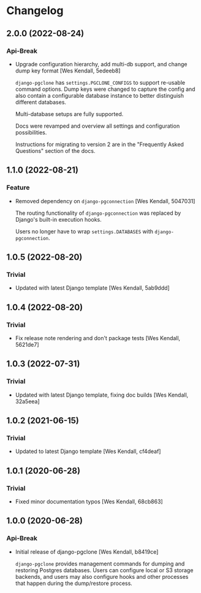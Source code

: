 # Changelog
## 2.0.0 (2022-08-24)
### Api-Break
  - Upgrade configuration hierarchy, add multi-db support, and change dump key format [Wes Kendall, 5edeeb8]

    ``django-pgclone`` has ``settings.PGCLONE_CONFIGS`` to support re-usable command
    options. Dump keys were changed to capture the config and also contain a configurable
    database instance to better distinguish different databases.

    Multi-database setups are fully supported.

    Docs were revamped and overview all settings and configuration possibilities.

    Instructions for migrating to version 2 are in the "Frequently Asked Questions" section of
    the docs.

## 1.1.0 (2022-08-21)
### Feature
  - Removed dependency on ``django-pgconnection`` [Wes Kendall, 5047031]

    The routing functionality of ``django-pgconnection`` was replaced by
    Django's built-in execution hooks.

    Users no longer have to wrap ``settings.DATABASES`` with
    ``django-pgconnection``.

## 1.0.5 (2022-08-20)
### Trivial
  - Updated with latest Django template [Wes Kendall, 5ab9ddd]

## 1.0.4 (2022-08-20)
### Trivial
  - Fix release note rendering and don't package tests [Wes Kendall, 5621de7]

## 1.0.3 (2022-07-31)
### Trivial
  - Updated with latest Django template, fixing doc builds [Wes Kendall, 32a5eea]

## 1.0.2 (2021-06-15)
### Trivial
  - Updated to latest Django template [Wes Kendall, cf4deaf]

## 1.0.1 (2020-06-28)
### Trivial
  - Fixed minor documentation typos [Wes Kendall, 68cb863]

## 1.0.0 (2020-06-28)
### Api-Break
  - Initial release of django-pgclone [Wes Kendall, b8419ce]

    ``django-pgclone`` provides management commands for dumping and restoring
    Postgres databases. Users can configure local or S3 storage backends,
    and users may also configure hooks and other processes that happen during
    the dump/restore process.

